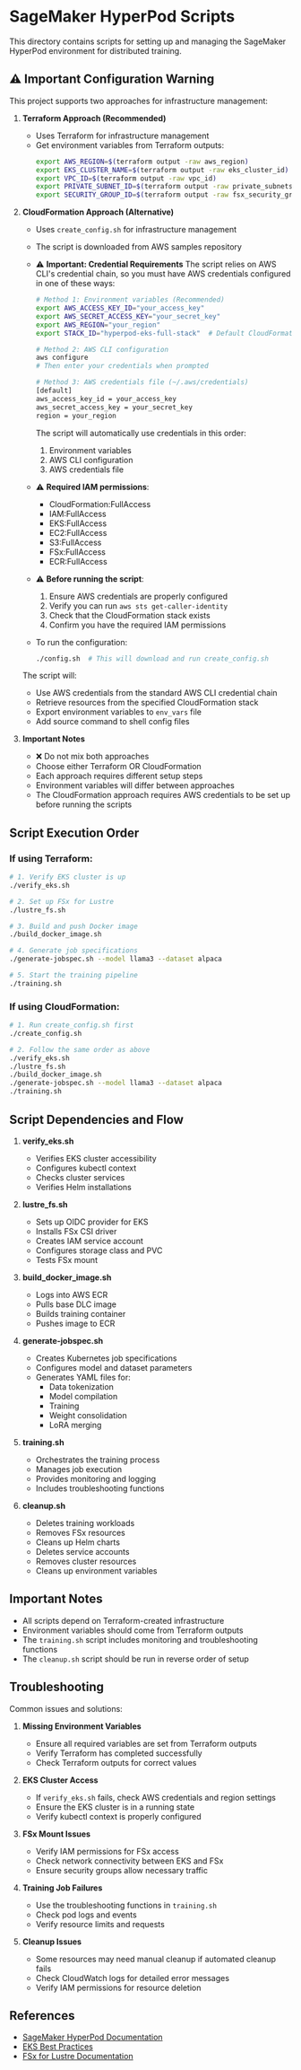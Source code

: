 # SageMaker HyperPod Scripts

This directory contains scripts for setting up and managing the SageMaker HyperPod environment for distributed training.

## ⚠️ Important Configuration Warning

This project supports two approaches for infrastructure management:

1. **Terraform Approach (Recommended)**
   - Uses Terraform for infrastructure management
   - Get environment variables from Terraform outputs:
     ```bash
     export AWS_REGION=$(terraform output -raw aws_region)
     export EKS_CLUSTER_NAME=$(terraform output -raw eks_cluster_id)
     export VPC_ID=$(terraform output -raw vpc_id)
     export PRIVATE_SUBNET_ID=$(terraform output -raw private_subnets | jq -r '.[0]')
     export SECURITY_GROUP_ID=$(terraform output -raw fsx_security_group_id)
     ```

2. **CloudFormation Approach (Alternative)**
   - Uses `create_config.sh` for infrastructure management
   - The script is downloaded from AWS samples repository
   - ⚠️ **Important: Credential Requirements**
     The script relies on AWS CLI's credential chain, so you must have AWS credentials configured in one of these ways:

     ```bash
     # Method 1: Environment variables (Recommended)
     export AWS_ACCESS_KEY_ID="your_access_key"
     export AWS_SECRET_ACCESS_KEY="your_secret_key"
     export AWS_REGION="your_region"
     export STACK_ID="hyperpod-eks-full-stack"  # Default CloudFormation stack name
     
     # Method 2: AWS CLI configuration
     aws configure
     # Then enter your credentials when prompted
     
     # Method 3: AWS credentials file (~/.aws/credentials)
     [default]
     aws_access_key_id = your_access_key
     aws_secret_access_key = your_secret_key
     region = your_region
     ```

     The script will automatically use credentials in this order:
     1. Environment variables
     2. AWS CLI configuration
     3. AWS credentials file

   - ⚠️ **Required IAM permissions**:
     - CloudFormation:FullAccess
     - IAM:FullAccess
     - EKS:FullAccess
     - EC2:FullAccess
     - S3:FullAccess
     - FSx:FullAccess
     - ECR:FullAccess
   
   - ⚠️ **Before running the script**:
     1. Ensure AWS credentials are properly configured
     2. Verify you can run `aws sts get-caller-identity`
     3. Check that the CloudFormation stack exists
     4. Confirm you have the required IAM permissions

   - To run the configuration:
     ```bash
     ./config.sh  # This will download and run create_config.sh
     ```

   The script will:
   - Use AWS credentials from the standard AWS CLI credential chain
   - Retrieve resources from the specified CloudFormation stack
   - Export environment variables to `env_vars` file
   - Add source command to shell config files

3. **Important Notes**
   - ❌ Do not mix both approaches
   - Choose either Terraform OR CloudFormation
   - Each approach requires different setup steps
   - Environment variables will differ between approaches
   - The CloudFormation approach requires AWS credentials to be set up before running the scripts

## Script Execution Order

### If using Terraform:
```bash
# 1. Verify EKS cluster is up
./verify_eks.sh

# 2. Set up FSx for Lustre
./lustre_fs.sh

# 3. Build and push Docker image
./build_docker_image.sh

# 4. Generate job specifications
./generate-jobspec.sh --model llama3 --dataset alpaca

# 5. Start the training pipeline
./training.sh
```

### If using CloudFormation:
```bash
# 1. Run create_config.sh first
./create_config.sh

# 2. Follow the same order as above
./verify_eks.sh
./lustre_fs.sh
./build_docker_image.sh
./generate-jobspec.sh --model llama3 --dataset alpaca
./training.sh
```

## Script Dependencies and Flow

1. **verify_eks.sh**
   - Verifies EKS cluster accessibility
   - Configures kubectl context
   - Checks cluster services
   - Verifies Helm installations

2. **lustre_fs.sh**
   - Sets up OIDC provider for EKS
   - Installs FSx CSI driver
   - Creates IAM service account
   - Configures storage class and PVC
   - Tests FSx mount

3. **build_docker_image.sh**
   - Logs into AWS ECR
   - Pulls base DLC image
   - Builds training container
   - Pushes image to ECR

4. **generate-jobspec.sh**
   - Creates Kubernetes job specifications
   - Configures model and dataset parameters
   - Generates YAML files for:
     - Data tokenization
     - Model compilation
     - Training
     - Weight consolidation
     - LoRA merging

5. **training.sh**
   - Orchestrates the training process
   - Manages job execution
   - Provides monitoring and logging
   - Includes troubleshooting functions

6. **cleanup.sh**
   - Deletes training workloads
   - Removes FSx resources
   - Cleans up Helm charts
   - Deletes service accounts
   - Removes cluster resources
   - Cleans up environment variables

## Important Notes

- All scripts depend on Terraform-created infrastructure
- Environment variables should come from Terraform outputs
- The `training.sh` script includes monitoring and troubleshooting functions
- The `cleanup.sh` script should be run in reverse order of setup

## Troubleshooting

Common issues and solutions:

1. **Missing Environment Variables**
   - Ensure all required variables are set from Terraform outputs
   - Verify Terraform has completed successfully
   - Check Terraform outputs for correct values

2. **EKS Cluster Access**
   - If `verify_eks.sh` fails, check AWS credentials and region settings
   - Ensure the EKS cluster is in a running state
   - Verify kubectl context is properly configured

3. **FSx Mount Issues**
   - Verify IAM permissions for FSx access
   - Check network connectivity between EKS and FSx
   - Ensure security groups allow necessary traffic

4. **Training Job Failures**
   - Use the troubleshooting functions in `training.sh`
   - Check pod logs and events
   - Verify resource limits and requests

5. **Cleanup Issues**
   - Some resources may need manual cleanup if automated cleanup fails
   - Check CloudWatch logs for detailed error messages
   - Verify IAM permissions for resource deletion

## References

- [SageMaker HyperPod Documentation](https://docs.aws.amazon.com/sagemaker/latest/dg/hyperpod.html)
- [EKS Best Practices](https://docs.aws.amazon.com/eks/latest/userguide/best-practices.html)
- [FSx for Lustre Documentation](https://docs.aws.amazon.com/fsx/latest/LustreGuide/what-is.html) 